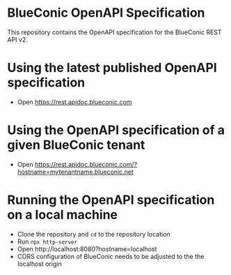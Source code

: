 # BlueConic OpenAPI Specification
This repository contains the OpenAPI specification for the BlueConic REST API v2.
 
 # Using the latest published OpenAPI specification
 * Open https://rest.apidoc.blueconic.com
 
 # Using the OpenAPI specification of a given BlueConic tenant
 * Open https://rest.apidoc.blueconic.com/?hostname=mytenantname.blueconic.net
 
 # Running the OpenAPI specification on a local machine
 * Clone the repository and `cd` to the repository location
 * Run `npx http-server`
 * Open http://localhost:8080?hostname=localhost
 * CORS configuration of BlueConic needs to be adjusted to the the localhost origin 
